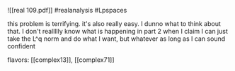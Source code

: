 ![[real 109.pdf]] #realanalysis #Lpspaces

this problem is terrifying. it's also really easy. I dunno what to think about that. I don't reallllly know what is happening in part 2 when I claim I can just take the L^q norm and do what I want, but whatever as long as I can sound confident

flavors: [[complex13]], [[complex71]]